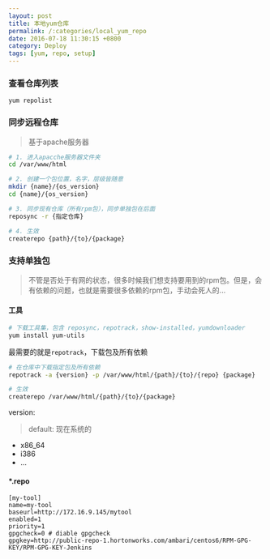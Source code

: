 ```yaml
---
layout: post
title: 本地yum仓库 
permalink: /:categories/local_yum_repo
date: 2016-07-18 11:30:15 +0800
category: Deploy
tags: [yum, repo, setup]
---
```


### 查看仓库列表

`yum repolist`

### 同步远程仓库

> 基于apache服务器

```bash
# 1. 进入apacche服务器文件夹
cd /var/www/html

# 2. 创建一个包位置，名字，层级皆随意
mkdir {name}/{os_version}
cd {name}/{os_version}

# 3. 同步现有仓库（所有rpm包），同步单独包在后面
reposync -r {指定仓库}

# 4. 生效
createrepo {path}/{to}/{package}
```

### 支持单独包


> 不管是否处于有网的状态，很多时候我们想支持要用到的rpm包。但是，会有依赖的问题，也就是需要很多依赖的rpm包，手动会死人的...

#### 工具

```bash
# 下载工具集，包含 reposync，repotrack，show-installed，yumdownloader
yum install yum-utils
```

最需要的就是`repotrack`，下载包及所有依赖

```bash
# 在仓库中下载指定包及所有依赖
repotrack -a {version} -p /var/www/html/{path}/{to}/{repo} {package} 

# 生效
createrepo /var/www/html/{path}/{to}/{package}
```

version:

> default: 现在系统的

* x86_64
* i386
* ...

#### \*.repo

```
[my-tool]
name=my-tool
baseurl=http://172.16.9.145/mytool
enabled=1
priority=1
gpgcheck=0 # diable gpgcheck
gpgkey=http://public-repo-1.hortonworks.com/ambari/centos6/RPM-GPG-KEY/RPM-GPG-KEY-Jenkins
```
